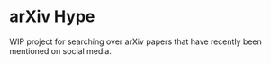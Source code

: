 # arXiv Hype
WIP project for searching over arXiv papers that have recently been mentioned on social media.